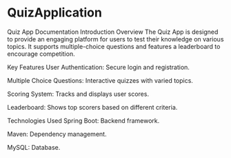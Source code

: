 # QuizApplication

Quiz App Documentation
Introduction
Overview
The Quiz App is designed to provide an engaging platform for users to test their knowledge on various topics. It supports multiple-choice questions and features a leaderboard to encourage competition.

Key Features
User Authentication: Secure login and registration.

Multiple Choice Questions: Interactive quizzes with varied topics.

Scoring System: Tracks and displays user scores.

Leaderboard: Shows top scorers based on different criteria.

Technologies Used
Spring Boot: Backend framework.

Maven: Dependency management.

MySQL: Database.


